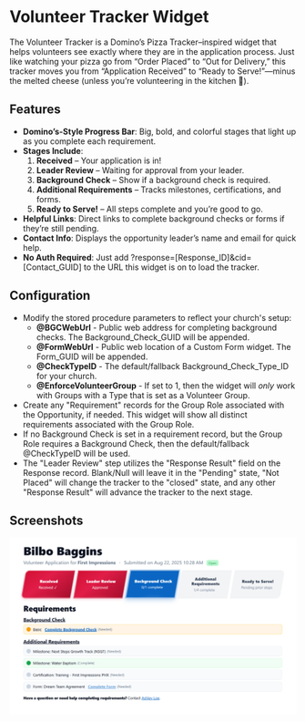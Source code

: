 # Volunteer Tracker Widget

The Volunteer Tracker is a Domino’s Pizza Tracker–inspired widget that helps volunteers see exactly where they are in the application process. Just like watching your pizza go from “Order Placed” to “Out for Delivery,” this tracker moves you from “Application Received” to “Ready to Serve!”—minus the melted cheese (unless you’re volunteering in the kitchen 🍕).

## Features

- **Domino’s-Style Progress Bar**: Big, bold, and colorful stages that light up as you complete each requirement.
- **Stages Include**:
  1. **Received** – Your application is in!
  2. **Leader Review** – Waiting for approval from your leader.
  3. **Background Check** – Show if a background check is required.
  4. **Additional Requirements** – Tracks milestones, certifications, and forms.
  5. **Ready to Serve!** – All steps complete and you’re good to go.
- **Helpful Links**: Direct links to complete background checks or forms if they’re still pending.
- **Contact Info**: Displays the opportunity leader’s name and email for quick help.
- **No Auth Required**: Just add ?response=[Response_ID]&cid=[Contact_GUID] to the URL this widget is on to load the tracker.

## Configuration

- Modify the stored procedure parameters to reflect your church's setup:
  - **@BGCWebUrl** - Public web address for completing background checks. The Background_Check_GUID will be appended.
  - **@FormWebUrl** - Public web location of a Custom Form widget. The Form_GUID will be appended.
  - **@CheckTypeID** - The default/fallback Background_Check_Type_ID for your church.
  - **@EnforceVolunteerGroup** - If set to 1, then the widget will _only_ work with Groups with a Type that is set as a Volunteer Group.
- Create any "Requirement" records for the Group Role associated with the Opportunity, if needed. This widget will show all distinct requirements associated with the Group Role.
- If no Background Check is set in a requirement record, but the Group Role requires a Background Check, then the default/fallback @CheckTypeID will be used.
- The "Leader Review" step utilizes the "Response Result" field on the Response record. Blank/Null will leave it in the "Pending" state, "Not Placed" will change the tracker to the "closed" state, and any other "Response Result" will advance the tracker to the next stage.

## Screenshots

<img src="./Assets/screenshot-volunteertracker.png" width="800" />